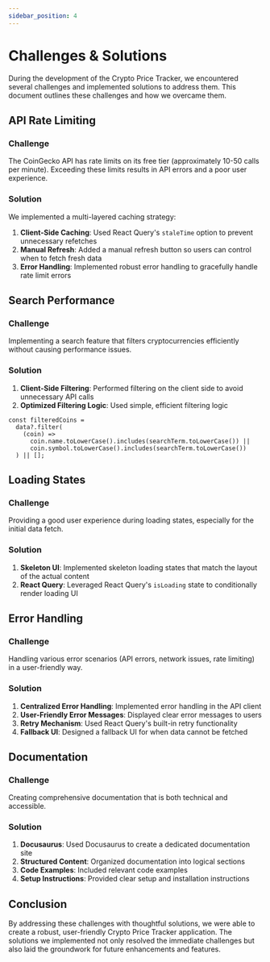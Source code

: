 ```yaml
---
sidebar_position: 4
---
```


# Challenges & Solutions

During the development of the Crypto Price Tracker, we encountered several challenges and implemented solutions to address them. This document outlines these challenges and how we overcame them.

## API Rate Limiting

### Challenge

The CoinGecko API has rate limits on its free tier (approximately 10-50 calls per minute). Exceeding these limits results in API errors and a poor user experience.

### Solution

We implemented a multi-layered caching strategy:

1. **Client-Side Caching**: Used React Query's `staleTime` option to prevent unnecessary refetches
2. **Manual Refresh**: Added a manual refresh button so users can control when to fetch fresh data
3. **Error Handling**: Implemented robust error handling to gracefully handle rate limit errors

## Search Performance

### Challenge

Implementing a search feature that filters cryptocurrencies efficiently without causing performance issues.

### Solution

1. **Client-Side Filtering**: Performed filtering on the client side to avoid unnecessary API calls
2. **Optimized Filtering Logic**: Used simple, efficient filtering logic

```tsx
const filteredCoins =
  data?.filter(
    (coin) =>
      coin.name.toLowerCase().includes(searchTerm.toLowerCase()) ||
      coin.symbol.toLowerCase().includes(searchTerm.toLowerCase())
  ) || [];
```

## Loading States

### Challenge

Providing a good user experience during loading states, especially for the initial data fetch.

### Solution

1. **Skeleton UI**: Implemented skeleton loading states that match the layout of the actual content
2. **React Query**: Leveraged React Query's `isLoading` state to conditionally render loading UI

## Error Handling

### Challenge

Handling various error scenarios (API errors, network issues, rate limiting) in a user-friendly way.

### Solution

1. **Centralized Error Handling**: Implemented error handling in the API client
2. **User-Friendly Error Messages**: Displayed clear error messages to users
3. **Retry Mechanism**: Used React Query's built-in retry functionality
4. **Fallback UI**: Designed a fallback UI for when data cannot be fetched

## Documentation

### Challenge

Creating comprehensive documentation that is both technical and accessible.

### Solution

1. **Docusaurus**: Used Docusaurus to create a dedicated documentation site
2. **Structured Content**: Organized documentation into logical sections
3. **Code Examples**: Included relevant code examples
4. **Setup Instructions**: Provided clear setup and installation instructions

## Conclusion

By addressing these challenges with thoughtful solutions, we were able to create a robust, user-friendly Crypto Price Tracker application. The solutions we implemented not only resolved the immediate challenges but also laid the groundwork for future enhancements and features.
